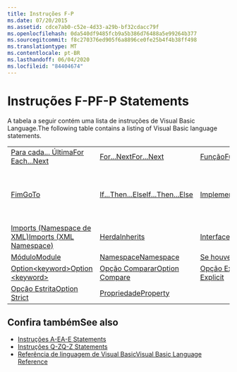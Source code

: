 ```yaml
---
title: Instruções F-P
ms.date: 07/20/2015
ms.assetid: cdce7ab0-c52e-4d33-a29b-bf32cdacc79f
ms.openlocfilehash: 0da540df9485fcb9a5b386d76488a5e99264b377
ms.sourcegitcommit: f8c270376ed905f6a8896ce0fe25b4f4b38ff498
ms.translationtype: MT
ms.contentlocale: pt-BR
ms.lasthandoff: 06/04/2020
ms.locfileid: "84404674"
---
```

# <a name="f-p-statements"></a><span data-ttu-id="69a8e-102">Instruções F-P</span><span class="sxs-lookup"><span data-stu-id="69a8e-102">F-P Statements</span></span>
<span data-ttu-id="69a8e-103">A tabela a seguir contém uma lista de instruções de Visual Basic Language.</span><span class="sxs-lookup"><span data-stu-id="69a8e-103">The following table contains a listing of Visual Basic language statements.</span></span>  
  
|||||  
|---|---|---|---|  
|[<span data-ttu-id="69a8e-104">Para cada... Última</span><span class="sxs-lookup"><span data-stu-id="69a8e-104">For Each...Next</span></span>](for-each-next-statement.md)|[<span data-ttu-id="69a8e-105">For...Next</span><span class="sxs-lookup"><span data-stu-id="69a8e-105">For...Next</span></span>](for-next-statement.md)|[<span data-ttu-id="69a8e-106">Função</span><span class="sxs-lookup"><span data-stu-id="69a8e-106">Function</span></span>](function-statement.md)|[<span data-ttu-id="69a8e-107">Obter</span><span class="sxs-lookup"><span data-stu-id="69a8e-107">Get</span></span>](get-statement.md)|  
|[<span data-ttu-id="69a8e-108">Fim</span><span class="sxs-lookup"><span data-stu-id="69a8e-108">GoTo</span></span>](goto-statement.md)|[<span data-ttu-id="69a8e-109">If...Then...Else</span><span class="sxs-lookup"><span data-stu-id="69a8e-109">If...Then...Else</span></span>](if-then-else-statement.md)|[<span data-ttu-id="69a8e-110">Implementações</span><span class="sxs-lookup"><span data-stu-id="69a8e-110">Implements</span></span>](implements-statement.md)|[<span data-ttu-id="69a8e-111">Imports (Namespace e Tipo do .NET)</span><span class="sxs-lookup"><span data-stu-id="69a8e-111">Imports (.NET Namespace and Type)</span></span>](imports-statement-net-namespace-and-type.md)|  
|[<span data-ttu-id="69a8e-112">Imports (Namespace de XML)</span><span class="sxs-lookup"><span data-stu-id="69a8e-112">Imports (XML Namespace)</span></span>](imports-statement-xml-namespace.md)|[<span data-ttu-id="69a8e-113">Herda</span><span class="sxs-lookup"><span data-stu-id="69a8e-113">Inherits</span></span>](inherits-statement.md)|[<span data-ttu-id="69a8e-114">Interface</span><span class="sxs-lookup"><span data-stu-id="69a8e-114">Interface</span></span>](interface-statement.md)|[<span data-ttu-id="69a8e-115">Mid</span><span class="sxs-lookup"><span data-stu-id="69a8e-115">Mid</span></span>](mid-statement.md)|  
|[<span data-ttu-id="69a8e-116">Módulo</span><span class="sxs-lookup"><span data-stu-id="69a8e-116">Module</span></span>](module-statement.md)|[<span data-ttu-id="69a8e-117">Namespace</span><span class="sxs-lookup"><span data-stu-id="69a8e-117">Namespace</span></span>](namespace-statement.md)|[<span data-ttu-id="69a8e-118">Se houver erro</span><span class="sxs-lookup"><span data-stu-id="69a8e-118">On Error</span></span>](on-error-statement.md)|[<span data-ttu-id="69a8e-119">Operador</span><span class="sxs-lookup"><span data-stu-id="69a8e-119">Operator</span></span>](operator-statement.md)|  
|[<span data-ttu-id="69a8e-120">Option\<keyword></span><span class="sxs-lookup"><span data-stu-id="69a8e-120">Option \<keyword></span></span>](option-keyword-statement.md)|[<span data-ttu-id="69a8e-121">Opção Comparar</span><span class="sxs-lookup"><span data-stu-id="69a8e-121">Option Compare</span></span>](option-compare-statement.md)|[<span data-ttu-id="69a8e-122">Opção Explícita</span><span class="sxs-lookup"><span data-stu-id="69a8e-122">Option Explicit</span></span>](option-explicit-statement.md)|[<span data-ttu-id="69a8e-123">Opção Inferir</span><span class="sxs-lookup"><span data-stu-id="69a8e-123">Option Infer</span></span>](option-infer-statement.md)|  
|[<span data-ttu-id="69a8e-124">Opção Estrita</span><span class="sxs-lookup"><span data-stu-id="69a8e-124">Option Strict</span></span>](option-strict-statement.md)|[<span data-ttu-id="69a8e-125">Propriedade</span><span class="sxs-lookup"><span data-stu-id="69a8e-125">Property</span></span>](property-statement.md)|||  
  
## <a name="see-also"></a><span data-ttu-id="69a8e-126">Confira também</span><span class="sxs-lookup"><span data-stu-id="69a8e-126">See also</span></span>

- [<span data-ttu-id="69a8e-127">Instruções A-E</span><span class="sxs-lookup"><span data-stu-id="69a8e-127">A-E Statements</span></span>](a-e-statements.md)
- [<span data-ttu-id="69a8e-128">Instruções Q-Z</span><span class="sxs-lookup"><span data-stu-id="69a8e-128">Q-Z Statements</span></span>](q-z-statements.md)
- [<span data-ttu-id="69a8e-129">Referência de linguagem de Visual Basic</span><span class="sxs-lookup"><span data-stu-id="69a8e-129">Visual Basic Language Reference</span></span>](../index.md)
